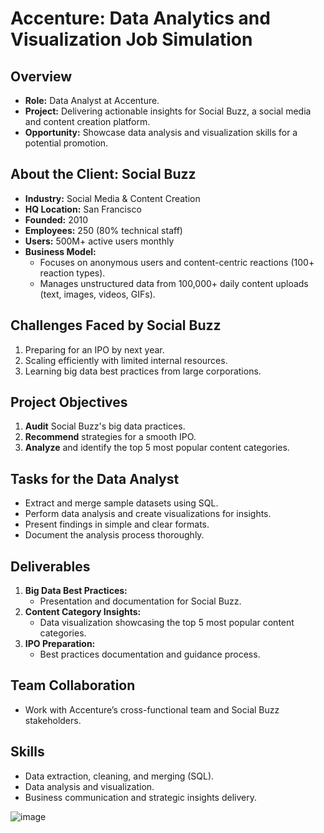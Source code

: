 # Accenture: Data Analytics and Visualization Job Simulation  

## Overview  
- **Role:** Data Analyst at Accenture.  
- **Project:** Delivering actionable insights for Social Buzz, a social media and content creation platform.  
- **Opportunity:** Showcase data analysis and visualization skills for a potential promotion.  

## About the Client: Social Buzz  
- **Industry:** Social Media & Content Creation  
- **HQ Location:** San Francisco  
- **Founded:** 2010  
- **Employees:** 250 (80% technical staff)  
- **Users:** 500M+ active users monthly  
- **Business Model:**  
  - Focuses on anonymous users and content-centric reactions (100+ reaction types).  
  - Manages unstructured data from 100,000+ daily content uploads (text, images, videos, GIFs).  

## Challenges Faced by Social Buzz  
1. Preparing for an IPO by next year.  
2. Scaling efficiently with limited internal resources.  
3. Learning big data best practices from large corporations.  

## Project Objectives  
1. **Audit** Social Buzz's big data practices.  
2. **Recommend** strategies for a smooth IPO.  
3. **Analyze** and identify the top 5 most popular content categories.  

## Tasks for the Data Analyst  
- Extract and merge sample datasets using SQL.  
- Perform data analysis and create visualizations for insights.  
- Present findings in simple and clear formats.  
- Document the analysis process thoroughly.  

## Deliverables  
1. **Big Data Best Practices:**  
   - Presentation and documentation for Social Buzz.  
2. **Content Category Insights:**  
   - Data visualization showcasing the top 5 most popular content categories.  
3. **IPO Preparation:**  
   - Best practices documentation and guidance process.  

## Team Collaboration  
- Work with Accenture’s cross-functional team and Social Buzz stakeholders.
  
## Skills
- Data extraction, cleaning, and merging (SQL).  
- Data analysis and visualization.  
- Business communication and strategic insights delivery.


  
![image](https://github.com/user-attachments/assets/bd0487a4-d76f-4205-9e49-a9d1a439a1a9)
